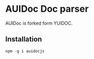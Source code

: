 AUIDoc Doc parser
=================

AUIDoc is forked form YUIDOC.

Installation
------------
    npm -g i auidocjs
